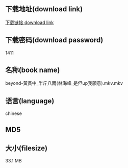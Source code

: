 ## 下载地址(download link)
[下载链接 download link](https://tutu365.netlify.app/?s=beyond-%E9%BB%83%E8%B2%AB%E4%B8%AD_%E5%8D%8A%E6%96%A4%E5%85%AB%E5%85%A9%28%E6%9E%97%E6%B5%B7%E5%B3%B0_%E6%98%AF%E4%BD%86up%E6%88%91%E9%A1%98%E6%84%8F%29.mkv)

## 下载密码(download password)
1411

## 名称(book name)
beyond-黃貫中_半斤八兩(林海峰_是但up我願意).mkv.mkv

## 语言(language)
chinese

## MD5


## 大小(filesize)
33.1 MB
